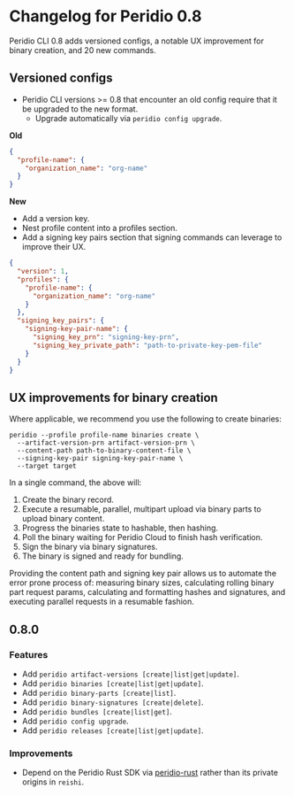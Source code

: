# Changelog for Peridio 0.8

Peridio CLI 0.8 adds versioned configs, a notable UX improvement for binary creation, and 20 new commands.

## Versioned configs

- Peridio CLI versions >= 0.8 that encounter an old config require that it be upgraded to the new format.
  - Upgrade automatically via `peridio config upgrade`.

**Old**

```json
{
  "profile-name": {
    "organization_name": "org-name"
  }
}
```

**New**

- Add a version key.
- Nest profile content into a profiles section.
- Add a signing key pairs section that signing commands can leverage to improve their UX.

```json
{
  "version": 1,
  "profiles": {
    "profile-name": {
      "organization_name": "org-name"
    }
  },
  "signing_key_pairs": {
    "signing-key-pair-name": {
      "signing_key_prn": "signing-key-prn",
      "signing_key_private_path": "path-to-private-key-pem-file"
    }
  }
}
```

## UX improvements for binary creation

Where applicable, we recommend you use the following to create binaries:

```
peridio --profile profile-name binaries create \
  --artifact-version-prn artifact-version-prn \
  --content-path path-to-binary-content-file \
  --signing-key-pair signing-key-pair-name \
  --target target
```

In a single command, the above will:

1. Create the binary record.
2. Execute a resumable, parallel, multipart upload via binary parts to upload binary content.
3. Progress the binaries state to hashable, then hashing.
4. Poll the binary waiting for Peridio Cloud to finish hash verification.
5. Sign the binary via binary signatures.
6. The binary is signed and ready for bundling.

Providing the content path and signing key pair allows us to automate the error prone process of: measuring binary sizes, calculating rolling binary part request params, calculating and formatting hashes and signatures, and executing parallel requests in a resumable fashion.

## 0.8.0

### Features

- Add `peridio artifact-versions [create|list|get|update]`.
- Add `peridio binaries [create|list|get|update]`.
- Add `peridio binary-parts [create|list]`.
- Add `peridio binary-signatures [create|delete]`.
- Add `peridio bundles [create|list|get]`.
- Add `peridio config upgrade`.
- Add `peridio releases [create|list|get|update]`.

### Improvements

- Depend on the Peridio Rust SDK via [peridio-rust](https://github.com/peridio/peridio-rust) rather than its private origins in `reishi`.
